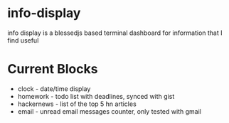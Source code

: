 # info-display
info display is a blessedjs based terminal dashboard for information that I find useful

# Current Blocks
* clock - date/time display
* homework - todo list with deadlines, synced with gist
* hackernews - list of the top 5 hn articles
* email - unread email messages counter, only tested with gmail
